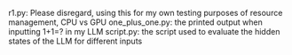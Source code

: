 r1.py: Please disregard, using this for my own testing purposes of resource management, CPU vs GPU
one_plus_one.py: the printed output when inputting 1+1=? in my LLM
script.py: the script used to evaluate the hidden states of the LLM for different inputs
